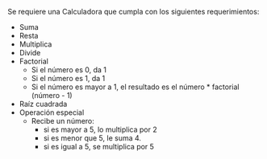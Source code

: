 
Se requiere una Calculadora que cumpla con los siguientes requerimientos: 
- Suma
- Resta
- Multiplica
- Divide
- Factorial
    - Si el número es 0, da 1
    - Si el número es 1, da 1
    - Si el número es mayor a 1, el resultado es el número * factorial (número - 1)
- Raíz cuadrada
- Operación especial
    - Recibe un número:
        - si es mayor a 5, lo multiplica por 2
        - si es menor que 5, le suma 4.
        - si es igual a 5, se multiplica por 5
